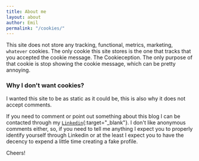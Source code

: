 ```yaml
---
title: About me
layout: about
author: Emil
permalink: "/cookies/"
---
```


This site does not store any tracking, functional, metrics, marketing, `whatever` cookies. The only cookie this site stores is the one that tracks that you accepted the cookie message. The Cookieception. The only purpose of that cookie is stop showing the cookie message, which can be pretty annoying.

### Why I don't want cookies?

I wanted this site to be as static as it could be, this is also why it does not accept comments.

If you need to comment or point out something about this blog I can be contacted through my [`Linkedin`](https://www.linkedin.com/in/emiliourena){:target="\_blank"}. I don't like anonymous comments either, so, if you need to tell me anything I expect you to properly identify yourself through Linkedin or at the least I expect you to have the decency to expend a little time creating a fake profile.

Cheers!